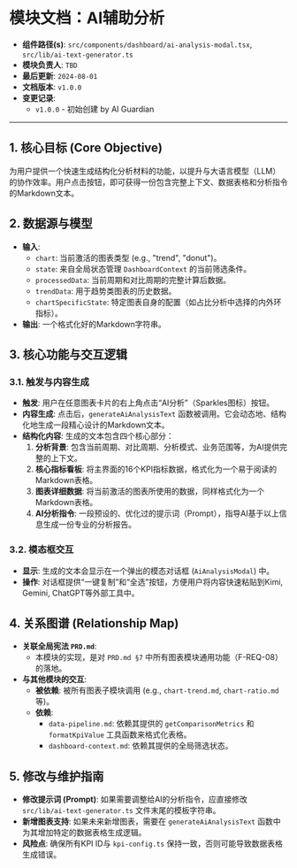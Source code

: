 # 模块文档：AI辅助分析

- **组件路径(s)**: `src/components/dashboard/ai-analysis-modal.tsx`, `src/lib/ai-text-generator.ts`
- **模块负责人**: `TBD`
- **最后更新**: `2024-08-01`
- **文档版本**: `v1.0.0`
- **变更记录**:
  - `v1.0.0` - 初始创建 by AI Guardian

---

## 1. 核心目标 (Core Objective)
为用户提供一个快速生成结构化分析材料的功能，以提升与大语言模型（LLM）的协作效率。用户点击按钮，即可获得一份包含完整上下文、数据表格和分析指令的Markdown文本。

## 2. 数据源与模型
- **输入**:
  - `chart`: 当前激活的图表类型 (e.g., "trend", "donut")。
  - `state`: 来自全局状态管理 `DashboardContext` 的当前筛选条件。
  - `processedData`: 当前周期和对比周期的完整计算后数据。
  - `trendData`: 用于趋势类图表的历史数据。
  - `chartSpecificState`: 特定图表自身的配置（如占比分析中选择的内外环指标）。
- **输出**: 一个格式化好的Markdown字符串。

## 3. 核心功能与交互逻辑
### 3.1. 触发与内容生成
- **触发**: 用户在任意图表卡片的右上角点击“AI分析”（Sparkles图标）按钮。
- **内容生成**: 点击后，`generateAiAnalysisText` 函数被调用。它会动态地、结构化地生成一段精心设计的Markdown文本。
- **结构化内容**: 生成的文本包含四个核心部分：
    1.  **分析背景**: 包含当前周期、对比周期、分析模式、业务范围等，为AI提供完整的上下文。
    2.  **核心指标看板**: 将主界面的16个KPI指标数据，格式化为一个易于阅读的Markdown表格。
    3.  **图表详细数据**: 将当前激活的图表所使用的数据，同样格式化为一个Markdown表格。
    4.  **AI分析指令**: 一段预设的、优化过的提示词（Prompt），指导AI基于以上信息生成一份专业的分析报告。

### 3.2. 模态框交互
- **显示**: 生成的文本会显示在一个弹出的模态对话框 (`AiAnalysisModal`) 中。
- **操作**: 对话框提供“一键复制”和“全选”按钮，方便用户将内容快速粘贴到Kimi, Gemini, ChatGPT等外部工具中。

## 4. 关系图谱 (Relationship Map)
- **关联全局宪法 `PRD.md`**:
  - 本模块的实现，是对 `PRD.md §7` 中所有图表模块通用功能（F-REQ-08）的落地。
- **与其他模块的交互**:
  - **被依赖**: 被所有图表子模块调用 (e.g., `chart-trend.md`, `chart-ratio.md` 等)。
  - **依赖**: 
    - `data-pipeline.md`: 依赖其提供的 `getComparisonMetrics` 和 `formatKpiValue` 工具函数来格式化表格。
    - `dashboard-context.md`: 依赖其提供的全局筛选状态。

## 5. 修改与维护指南
- **修改提示词 (Prompt)**: 如果需要调整给AI的分析指令，应直接修改 `src/lib/ai-text-generator.ts` 文件末尾的模板字符串。
- **新增图表支持**: 如果未来新增图表，需要在 `generateAiAnalysisText` 函数中为其增加特定的数据表格生成逻辑。
- **风险点**: 确保所有KPI ID与 `kpi-config.ts` 保持一致，否则可能导致数据表格生成错误。

